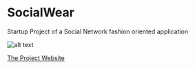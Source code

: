 # SocialWear
Startup Project of a Social Network fashion oriented application

![alt text](https://raw.githubusercontent.com/futurnaingenieur/SocialWear/edit/master/SocialWear.png)

<a href="www.getsocialwear.com"/>The Project Website</a>
